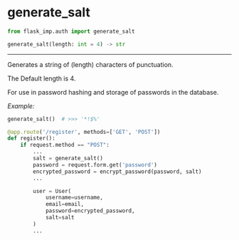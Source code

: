 # generate_salt

```python
from flask_imp.auth import generate_salt
```

```python
generate_salt(length: int = 4) -> str
```

---

Generates a string of (length) characters of punctuation.

The Default length is 4.

For use in password hashing and storage of passwords in the database.

*Example:*

```python
generate_salt()  # >>> '*!$%'
```

```python
@app.route('/register', methods=['GET', 'POST'])
def register():
    if request.method == "POST":
        ...
        salt = generate_salt()
        password = request.form.get('password')
        encrypted_password = encrypt_password(password, salt)
        ...

        user = User(
            username=username,
            email=email,
            password=encrypted_password,
            salt=salt
        )
        ...
```


